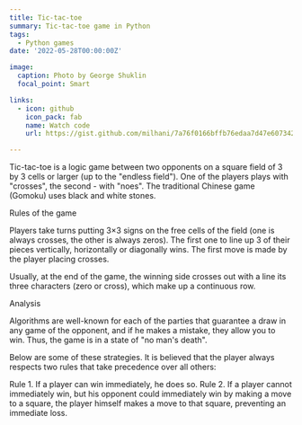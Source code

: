 ```yaml
---
title: Tic-tac-toe
summary: Tic-tac-toe game in Python
tags:
  - Python games
date: '2022-05-28T00:00:00Z'

image:
  caption: Photo by George Shuklin
  focal_point: Smart

links:
  - icon: github
    icon_pack: fab
    name: Watch code
    url: https://gist.github.com/milhani/7a76f0166bffb76edaa7d47e6073426a

---
```


Tic-tac-toe is a logic game between two opponents on a square field of 3 by 3 cells or larger (up to the "endless field"). One of the players plays with "crosses", the second - with "noes". The traditional Chinese game (Gomoku) uses black and white stones.

Rules of the game

Players take turns putting 3×3 signs on the free cells of the field (one is always crosses, the other is always zeros). The first one to line up 3 of their pieces vertically, horizontally or diagonally wins. The first move is made by the player placing crosses.

Usually, at the end of the game, the winning side crosses out with a line its three characters (zero or cross), which make up a continuous row.

Analysis

Algorithms are well-known for each of the parties that guarantee a draw in any game of the opponent, and if he makes a mistake, they allow you to win. Thus, the game is in a state of "no man's death".

Below are some of these strategies. It is believed that the player always respects two rules that take precedence over all others:

Rule 1. If a player can win immediately, he does so.
Rule 2. If a player cannot immediately win, but his opponent could immediately win by making a move to a square, the player himself makes a move to that square, preventing an immediate loss.
